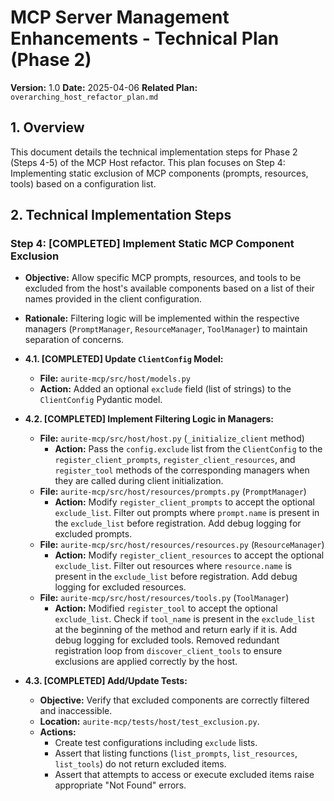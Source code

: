 # MCP Server Management Enhancements - Technical Plan (Phase 2)

**Version:** 1.0
**Date:** 2025-04-06
**Related Plan:** `overarching_host_refactor_plan.md`

## 1. Overview

This document details the technical implementation steps for Phase 2 (Steps 4-5) of the MCP Host refactor. This plan focuses on Step 4: Implementing static exclusion of MCP components (prompts, resources, tools) based on a configuration list.

## 2. Technical Implementation Steps

### Step 4: [COMPLETED] Implement Static MCP Component Exclusion

*   **Objective:** Allow specific MCP prompts, resources, and tools to be excluded from the host's available components based on a list of their names provided in the client configuration.
*   **Rationale:** Filtering logic will be implemented within the respective managers (`PromptManager`, `ResourceManager`, `ToolManager`) to maintain separation of concerns.

*   **4.1. [COMPLETED] Update `ClientConfig` Model:**
    *   **File:** `aurite-mcp/src/host/models.py`
    *   **Action:** Added an optional `exclude` field (list of strings) to the `ClientConfig` Pydantic model.

*   **4.2. [COMPLETED] Implement Filtering Logic in Managers:**
    *   **File:** `aurite-mcp/src/host/host.py` (`_initialize_client` method)
        *   **Action:** Pass the `config.exclude` list from the `ClientConfig` to the `register_client_prompts`, `register_client_resources`, and `register_tool` methods of the corresponding managers when they are called during client initialization.
    *   **File:** `aurite-mcp/src/host/resources/prompts.py` (`PromptManager`)
        *   **Action:** Modify `register_client_prompts` to accept the optional `exclude_list`. Filter out prompts where `prompt.name` is present in the `exclude_list` before registration. Add debug logging for excluded prompts.
    *   **File:** `aurite-mcp/src/host/resources/resources.py` (`ResourceManager`)
        *   **Action:** Modify `register_client_resources` to accept the optional `exclude_list`. Filter out resources where `resource.name` is present in the `exclude_list` before registration. Add debug logging for excluded resources.
    *   **File:** `aurite-mcp/src/host/resources/tools.py` (`ToolManager`)
        *   **Action:** Modified `register_tool` to accept the optional `exclude_list`. Check if `tool_name` is present in the `exclude_list` at the beginning of the method and return early if it is. Add debug logging for excluded tools. Removed redundant registration loop from `discover_client_tools` to ensure exclusions are applied correctly by the host.

*   **4.3. [COMPLETED] Add/Update Tests:**
    *   **Objective:** Verify that excluded components are correctly filtered and inaccessible.
    *   **Location:** `aurite-mcp/tests/host/test_exclusion.py`.
    *   **Actions:**
        *   Create test configurations including `exclude` lists.
        *   Assert that listing functions (`list_prompts`, `list_resources`, `list_tools`) do not return excluded items.
        *   Assert that attempts to access or execute excluded items raise appropriate "Not Found" errors.
